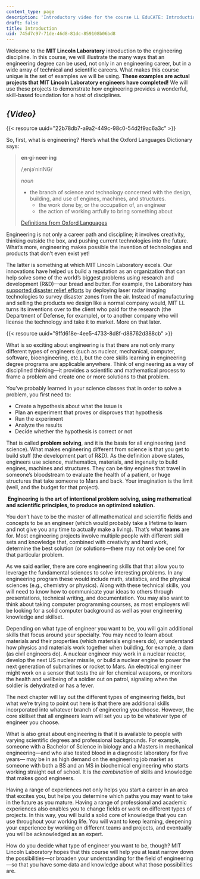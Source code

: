 ```yaml
---
content_type: page
description: 'Introductory video for the course LL EduCATE: Introduction to Engineering.'
draft: false
title: Introduction
uid: 745d7c97-71de-46d8-81dc-859108b06bd8
---
```

Welcome to the **MIT Lincoln Laboratory** introduction to the engineering discipline. In this course, we will illustrate the many ways that an engineering degree can be used, not only in an engineering career, but in a wide array of technical and scientific careers. What makes this course unique is the set of examples we will be using. **These examples are actual projects that MIT Lincoln Laboratory engineers have completed!** We will use these projects to demonstrate how engineering provides a wonderful, skill-based foundation for a host of disciplines.

## ***{Video}*** 

{{< resource uuid="22b78db7-a9a2-449c-98c0-54d2f9ac6a3c" >}}

So, first, what is engineering? Here’s what the Oxford Languages Dictionary says:

> **en·gi·neer·ing**
> 
> /ˌenjəˈniriNG/
> 
> *noun*
> 
> - the branch of science and technology concerned with the design, building, and use of engines, machines, and structures.
>     - the work done by, or the occupation of, an engineer
>     - the action of working artfully to bring something about 
> 
> [Definitions from Oxford Languages](https://languages.oup.com/google-dictionary-en)

Engineering is not only a career path and discipline; it involves creativity, thinking outside the box, and pushing current technologies into the future. What’s more, engineering makes possible the invention of technologies and products that don’t even exist yet!

The latter is something at which MIT Lincoln Laboratory excels. Our innovations have helped us build a reputation as an organization that can help solve some of the world’s biggest problems using research and development (R&D)—our bread and butter. For example, the Laboratory has [supported disaster relief efforts](https://www.ll.mit.edu/impact/technology-confronts-disaster) by deploying laser radar imaging technologies to survey disaster zones from the air. Instead of manufacturing and selling the products we design like a normal company would, MIT LL turns its inventions over to the client who paid for the research (the Department of Defense, for example), or to another company who will license the technology and take it to market. More on that later.

{{< resource uuid="9ffd618e-4ee5-4733-8d8f-d88762d388cb" >}}

What is so exciting about engineering is that there are not only many different types of engineers (such as nuclear, mechanical, computer, software, bioengineering, etc.), but the core skills learning in engineering degree programs are applicable anywhere. Think of engineering as a way of disciplined thinking—it provides a scientific and mathematical process to frame a problem and create one or more solutions to that problem. 

You’ve probably learned in your science classes that in order to solve a problem, you first need to:

- Create a hypothesis about what the issue is
- Plan an experiment that proves or disproves that hypothesis
- Run the experiment
- Analyze the results
- Decide whether the hypothesis is correct or not

That is called **problem solving**, and it is the basis for all engineering (and science). What makes engineering different from science is that you get to build stuff (the development part of R&D). As the definition above states, engineers use science, mathematics, materials, and ingenuity to build engines, machines and structures. They can be tiny engines that travel in someone’s bloodstream to evaluate the health of a patient, or huge structures that take someone to Mars and back. Your imagination is the limit (well, and the budget for that project).

 **Engineering is the art of intentional problem solving, using mathematical and scientific principles, to produce an optimized solution.**

You don’t have to be the master of all mathematical and scientific fields and concepts to be an engineer (which would probably take a lifetime to learn and not give you any time to actually make a living). That’s what **teams** are for. Most engineering projects involve multiple people with different skill sets and knowledge that, combined with creativity and hard work, determine the best solution (or solutions—there may not only be one) for that particular problem.

As we said earlier, there are core engineering skills that that allow you to leverage the fundamental sciences to solve interesting problems. In any engineering program these would include math, statistics, and the physical sciences (e.g., chemistry or physics). Along with these technical skills, you will need to know how to communicate your ideas to others through presentations, technical writing, and documentation. You may also want to think about taking computer programming courses, as most employers will be looking for a solid computer background as well as your engineering knowledge and skillset.

Depending on what type of engineer you want to be, you will gain additional skills that focus around your specialty. You may need to learn about materials and their properties (which materials engineers do), or understand how physics and materials work together when building, for example, a dam (as civil engineers do). A nuclear engineer may work in a nuclear reactor, develop the next US nuclear missile, or build a nuclear engine to power the next generation of submarines or rocket to Mars. An electrical engineer might work on a sensor that tests the air for chemical weapons, or monitors the health and wellbeing of a soldier out on patrol, signaling when the soldier is dehydrated or has a fever.

The next chapter will lay out the different types of engineering fields, but what we’re trying to point out here is that there are additional skills incorporated into whatever branch of engineering you choose. However, the core skillset that all engineers learn will set you up to be whatever type of engineer you choose.

What is also great about engineering is that it is available to people with varying scientific degrees and professional backgrounds. For example, someone with a Bachelor of Science in biology and a Masters in mechanical engineering—and who also tested blood in a diagnostic laboratory for five years— may be in as high demand on the engineering job market as someone with both a BS and an MS in biochemical engineering who starts working straight out of school. It is the *combination* of skills and knowledge that makes good engineers.

Having a range of experiences not only helps you start a career in an area that excites you, but helps you determine which paths you may want to take in the future as you mature. Having a range of professional and academic experiences also enables you to change fields or work on different types of projects. In this way, you will build a solid core of knowledge that you can use throughout your working life. You will want to keep learning, deepening your experience by working on different teams and projects, and eventually you will be acknowledged as an expert.

How do you decide what type of engineer you want to be, though? MIT Lincoln Laboratory hopes that this course will help you at least narrow down the possibilities—or broaden your understanding for the field of engineering—so that you have some data and knowledge about what those possibilities are.